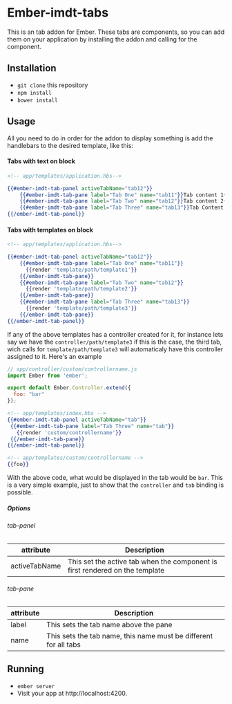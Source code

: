 # Ember-imdt-tabs

This is an tab addon for Ember.
These tabs are components, so you can add them on your application by installing the addon and calling for the component.

## Installation

* `git clone` this repository
* `npm install`
* `bower install`

## Usage

All you need to do in order for the addon to display something is add the handlebars to the desired template, like this:

#### Tabs with text on block
```handlebars
<!-- app/templates/application.hbs-->

{{#ember-imdt-tab-panel activeTabName="tab12"}}
    {{#ember-imdt-tab-pane label="Tab One" name="tab11"}}Tab content 1{{/ember-imdt-tab-pane}}
    {{#ember-imdt-tab-pane label="Tab Two" name="tab12"}}Tab content 2{{/ember-imdt-tab-pane}}
    {{#ember-imdt-tab-pane label="Tab Three" name="tab13"}}Tab Content 3{{/ember-imdt-tab-pane}}
{{/ember-imdt-tab-panel}}
```

#### Tabs with templates on block
```handlebars
<!-- app/templates/application.hbs-->

{{#ember-imdt-tab-panel activeTabName="tab12"}}
    {{#ember-imdt-tab-pane label="Tab One" name="tab11"}}
      {{render 'template/path/template1'}}
    {{/ember-imdt-tab-pane}}
    {{#ember-imdt-tab-pane label="Tab Two" name="tab12"}}
      {{render 'template/path/template2'}}
    {{/ember-imdt-tab-pane}}
    {{#ember-imdt-tab-pane label="Tab Three" name="tab13"}}
      {{render 'template/path/template3'}}
    {{/ember-imdt-tab-pane}}
{{/ember-imdt-tab-panel}}
```
 If any of the above templates has a controller created for it, for instance lets say we have the `controller/path/template3`
 if this is the case, the third tab, wich calls for `template/path/template3` will automaticaly have this controller assigned to it.
 Here's an example

 ```javascript
 // app/controller/custom/controllername.js
 import Ember from 'ember';

 export default Ember.Controller.extend({
   foo: "bar"
 });
 ```


 ```handlebars
<!-- app/templates/index.hbs -->
{{#ember-imdt-tab-panel activeTabName="tab"}}
  {{#ember-imdt-tab-pane label="Tab Three" name="tab"}}
    {{render 'custom/controllername'}}
  {{/ember-imdt-tab-pane}}
{{/ember-imdt-tab-panel}}

<!-- app/templates/custom/controllername -->
{{foo}}
```
With the above code, what would be displayed in the tab would be `bar`. This is a very simple example, just to show that the `controller` and `tab` binding is possible.

##### Options

###### tab-panel

attribute | Description
----------|------------
activeTabName | This set the active tab when the component is first rendered on the template

###### tab-pane
attribute | Description
----------|------------
label | This sets the tab name above the pane
name | This sets the tab name, this name must be different for all tabs

## Running

* `ember server`
* Visit your app at http://localhost:4200.

